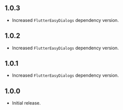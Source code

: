## 1.0.3

* Increased `FlutterEasyDialogs` dependency version.

## 1.0.2

* Increased `FlutterEasyDialogs` dependency version.
## 1.0.1

* Increased `FlutterEasyDialogs` dependency version.

## 1.0.0

* Initial release.

